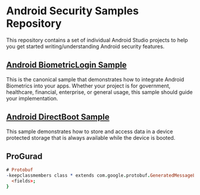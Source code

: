 Android Security Samples Repository
===================================

This repository contains a set of individual Android Studio projects to help you get
started writing/understanding Android security features.

## [Android BiometricLogin Sample](https://github.com/android/security-samples/tree/master/BiometricLoginKotlin)

This is the canonical sample that demonstrates how to integrate Android Biometrics into your apps.
Whether your project is for government, healthcare, financial, enterprise, or general usage, this
sample should guide your implementation.

## [Android DirectBoot Sample](https://github.com/android/security-samples/tree/master/DirectBoot)

This sample demonstrates how to store and access data in a device protected
storage that is always available while the device is booted.

## ProGurad

```pro
# Protobuf
-keepclassmembers class * extends com.google.protobuf.GeneratedMessageLite {
  <fields>;
}
```
